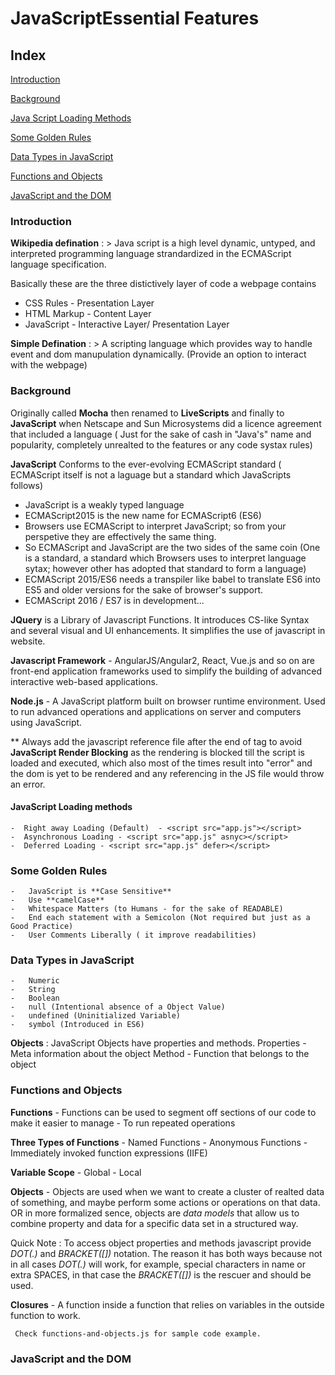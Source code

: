 # JavaScriptEssential Features

## Index

[Introduction](#introduction) 

[Background](#background)

[Java Script Loading Methods](#javascript-loading-methods) 

[Some Golden Rules](#some-golden-rules) 

[Data Types in JavaScript](#datatypes-in-javascript) 

[Functions and Objects](#functions-and-objects)

[JavaScript and the DOM](#javascript-and-the-dom)



### Introduction 

**Wikipedia defination** : > Java script is a high level dynamic, untyped, and interpreted programming language strandardized in the  ECMAScript language specification. 

Basically these are the three distictively layer of code a webpage contains
 - CSS Rules   - Presentation Layer
 - HTML Markup - Content Layer 
 - JavaScript  - Interactive Layer/ Presentation Layer

**Simple Defination** : > A scripting language which provides way to handle event and dom manupulation dynamically. (Provide an option to interact with the webpage)

### Background
Originally called **Mocha** then renamed to **LiveScripts** and finally to **JavaScript** when Netscape and Sun Microsystems did a licence agreement that included a language ( Just for the sake of cash in "Java's" name and popularity, completely unrealted to the features or any code systax rules)

**JavaScript** Conforms to the ever-evolving ECMAScript standard ( ECMAScript itself is not a laguage but a standard which JavaScripts follows)

 - JavaScript is a weakly typed language
 - ECMAScript2015 is the new name for ECMAScript6 (ES6)
 - Browsers use ECMAScript to interpret JavaScript; so from your perspetive they are effectively the same thing.
 - So ECMAScript and JavaScript are the two sides of the same coin (One is a standard, a standard which Browsers uses to interpret language sytax; however other has adopted that standard to form a language)
 - ECMAScript 2015/ES6 needs a transpiler like babel to translate ES6 into ES5 and older versions for the sake of browser's support.
 - ECMAScript 2016 / ES7 is in development...

 **JQuery** is a Library of Javascript Functions. It introduces CS-like Syntax and several visual and UI enhancements. It simplifies the use of javascript in website.

 **Javascript Framework** - AngularJS/Angular2, React, Vue.js and so on are front-end application frameworks used to simplify the building of advanced interactive web-based applications.

 **Node.js** - A JavaScript platform built on browser runtime environment. Used to run advanced operations and applications on server and computers using JavaScript.

** Always add the javascript reference file after the end of <body> tag to avoid **JavaScript Render Blocking** as the rendering is blocked till the script is loaded and executed, which also most of the times result into "error" and the dom is yet to be rendered and any referencing in the JS file would throw an error.



#### JavaScript Loading methods 
    -  Right away Loading (Default)  - <script src="app.js"></script>
    -  Asynchronous Loading - <script src="app.js" asnyc></script>
    -  Deferred Loading - <script src="app.js" defer></script>



### Some Golden Rules

    -   JavaScript is **Case Sensitive**
    -   Use **camelCase**
    -   Whitespace Matters (to Humans - for the sake of READABLE)
    -   End each statement with a Semicolon (Not required but just as a Good Practice)
    -   User Comments Liberally ( it improve readabilities)
    

### Data Types in JavaScript

    -   Numeric
    -   String
    -   Boolean
    -   null (Intentional absence of a Object Value)
    -   undefined (Uninitialized Variable)
    -   symbol (Introduced in ES6)

**Objects** : JavaScript Objects have properties and methods. 
    Properties - Meta information about the object
    Method - Function that belongs to the object


### Functions and Objects

**Functions** 
    -   Functions can be used to segment off sections of our code to make it easier to manage
    -   To run repeated operations

**Three Types of Functions**
    -   Named Functions
    -   Anonymous Functions
    -   Immediately invoked function expressions (IIFE)

**Variable Scope**
    -   Global 
    -   Local

**Objects** - Objects are used when we want to create a cluster of realted data of something, and maybe perform some actions or operations on that data.
OR in more formalized sence, objects are *data models* that allow us to combine property and data for a specific data set in a structured way.

Quick Note : To access object properties and methods javascript provide *DOT(.)* and *BRACKET([])* notation. The reason it has both ways because not in all cases  *DOT(.)* will work, for example, special characters in name or extra SPACES, in that case the  *BRACKET([])* is the rescuer and should be used.

**Closures** - A function inside a function that relies on variables in the outside function to work.

`` Check functions-and-objects.js for sample code example.``




### JavaScript and the DOM